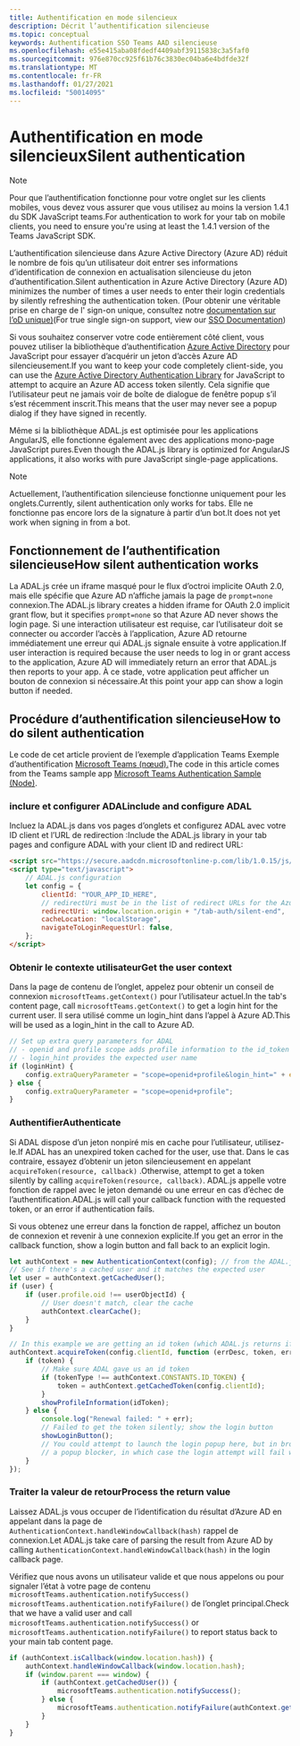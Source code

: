 ```yaml
---
title: Authentification en mode silencieux
description: Décrit l’authentification silencieuse
ms.topic: conceptual
keywords: Authentification SSO Teams AAD silencieuse
ms.openlocfilehash: e55e415aba08fdedf4409abf39115838c3a5faf0
ms.sourcegitcommit: 976e870cc925f61b76c3830ec04ba6e4bdfde32f
ms.translationtype: MT
ms.contentlocale: fr-FR
ms.lasthandoff: 01/27/2021
ms.locfileid: "50014095"
---
```

# <a name="silent-authentication"></a><span data-ttu-id="d2cb1-104">Authentification en mode silencieux</span><span class="sxs-lookup"><span data-stu-id="d2cb1-104">Silent authentication</span></span>

> [!NOTE]
> <span data-ttu-id="d2cb1-105">Pour que l’authentification fonctionne pour votre onglet sur les clients mobiles, vous devez vous assurer que vous utilisez au moins la version 1.4.1 du SDK JavaScript teams.</span><span class="sxs-lookup"><span data-stu-id="d2cb1-105">For authentication to work for your tab on mobile clients, you need to ensure you're using at least the 1.4.1 version of the Teams JavaScript SDK.</span></span>

<span data-ttu-id="d2cb1-106">L’authentification silencieuse dans Azure Active Directory (Azure AD) réduit le nombre de fois qu’un utilisateur doit entrer ses informations d’identification de connexion en actualisation silencieuse du jeton d’authentification.</span><span class="sxs-lookup"><span data-stu-id="d2cb1-106">Silent authentication in Azure Active Directory (Azure AD) minimizes the number of times a user needs to enter their login credentials by silently refreshing the authentication token.</span></span> <span data-ttu-id="d2cb1-107">(Pour obtenir une véritable prise en charge de l' sign-on unique, consultez notre [documentation sur l’oD unique)](~/tabs/how-to/authentication/auth-aad-sso.md)</span><span class="sxs-lookup"><span data-stu-id="d2cb1-107">(For true single sign-on support, view our [SSO Documentation](~/tabs/how-to/authentication/auth-aad-sso.md))</span></span>

<span data-ttu-id="d2cb1-108">Si vous souhaitez conserver votre code entièrement côté client, vous pouvez utiliser la bibliothèque d’authentification [Azure Active Directory](/azure/active-directory/develop/active-directory-authentication-libraries) pour JavaScript pour essayer d’acquérir un jeton d’accès Azure AD silencieusement.</span><span class="sxs-lookup"><span data-stu-id="d2cb1-108">If you want to keep your code completely client-side, you can use the [Azure Active Directory Authentication Library](/azure/active-directory/develop/active-directory-authentication-libraries) for JavaScript to attempt to acquire an Azure AD access token silently.</span></span> <span data-ttu-id="d2cb1-109">Cela signifie que l’utilisateur peut ne jamais voir de boîte de dialogue de fenêtre popup s’il s’est récemment inscrit.</span><span class="sxs-lookup"><span data-stu-id="d2cb1-109">This means that the user may never see a popup dialog if they have signed in recently.</span></span>

<span data-ttu-id="d2cb1-110">Même si la bibliothèque ADAL.js est optimisée pour les applications AngularJS, elle fonctionne également avec des applications mono-page JavaScript pures.</span><span class="sxs-lookup"><span data-stu-id="d2cb1-110">Even though the ADAL.js library is optimized for AngularJS applications, it also works with pure JavaScript single-page applications.</span></span>

> [!NOTE]
> <span data-ttu-id="d2cb1-111">Actuellement, l’authentification silencieuse fonctionne uniquement pour les onglets.</span><span class="sxs-lookup"><span data-stu-id="d2cb1-111">Currently, silent authentication only works for tabs.</span></span> <span data-ttu-id="d2cb1-112">Elle ne fonctionne pas encore lors de la signature à partir d’un bot.</span><span class="sxs-lookup"><span data-stu-id="d2cb1-112">It does not yet work when signing in from a bot.</span></span>

## <a name="how-silent-authentication-works"></a><span data-ttu-id="d2cb1-113">Fonctionnement de l’authentification silencieuse</span><span class="sxs-lookup"><span data-stu-id="d2cb1-113">How silent authentication works</span></span>

<span data-ttu-id="d2cb1-114">La ADAL.js crée un iframe masqué pour le flux d’octroi implicite OAuth 2.0, mais elle spécifie que Azure AD n’affiche jamais la page de `prompt=none` connexion.</span><span class="sxs-lookup"><span data-stu-id="d2cb1-114">The ADAL.js library creates a hidden iframe for OAuth 2.0 implicit grant flow, but it specifies `prompt=none` so that Azure AD never shows the login page.</span></span> <span data-ttu-id="d2cb1-115">Si une interaction utilisateur est requise, car l’utilisateur doit se connecter ou accorder l’accès à l’application, Azure AD retourne immédiatement une erreur qui ADAL.js signale ensuite à votre application.</span><span class="sxs-lookup"><span data-stu-id="d2cb1-115">If user interaction is required because the user needs to log in or grant access to the application, Azure AD will immediately return an error that ADAL.js then reports to your app.</span></span> <span data-ttu-id="d2cb1-116">À ce stade, votre application peut afficher un bouton de connexion si nécessaire.</span><span class="sxs-lookup"><span data-stu-id="d2cb1-116">At this point your app can show a login button if needed.</span></span>

## <a name="how-to-do-silent-authentication"></a><span data-ttu-id="d2cb1-117">Procédure d’authentification silencieuse</span><span class="sxs-lookup"><span data-stu-id="d2cb1-117">How to do silent authentication</span></span>

<span data-ttu-id="d2cb1-118">Le code de cet article provient de l’exemple d’application Teams Exemple d’authentification [Microsoft Teams (nœud).](https://github.com/OfficeDev/microsoft-teams-sample-complete-node)</span><span class="sxs-lookup"><span data-stu-id="d2cb1-118">The code in this article comes from the Teams sample app [Microsoft Teams Authentication Sample (Node)](https://github.com/OfficeDev/microsoft-teams-sample-complete-node).</span></span>

### <a name="include-and-configure-adal"></a><span data-ttu-id="d2cb1-119">inclure et configurer ADAL</span><span class="sxs-lookup"><span data-stu-id="d2cb1-119">include and configure ADAL</span></span>

<span data-ttu-id="d2cb1-120">Incluez la ADAL.js dans vos pages d’onglets et configurez ADAL avec votre ID client et l’URL de redirection :</span><span class="sxs-lookup"><span data-stu-id="d2cb1-120">Include the ADAL.js library in your tab pages and configure ADAL with your client ID and redirect URL:</span></span>

```html
<script src="https://secure.aadcdn.microsoftonline-p.com/lib/1.0.15/js/adal.min.js" integrity="sha384-lIk8T3uMxKqXQVVfFbiw0K/Nq+kt1P3NtGt/pNexiDby2rKU6xnDY8p16gIwKqgI" crossorigin="anonymous"></script>
<script type="text/javascript">
    // ADAL.js configuration
    let config = {
        clientId: "YOUR_APP_ID_HERE",
        // redirectUri must be in the list of redirect URLs for the Azure AD app
        redirectUri: window.location.origin + "/tab-auth/silent-end",
        cacheLocation: "localStorage",
        navigateToLoginRequestUrl: false,
    };
</script>
```

### <a name="get-the-user-context"></a><span data-ttu-id="d2cb1-121">Obtenir le contexte utilisateur</span><span class="sxs-lookup"><span data-stu-id="d2cb1-121">Get the user context</span></span>

<span data-ttu-id="d2cb1-122">Dans la page de contenu de l’onglet, appelez pour obtenir un conseil de connexion `microsoftTeams.getContext()` pour l’utilisateur actuel.</span><span class="sxs-lookup"><span data-stu-id="d2cb1-122">In the tab's content page, call `microsoftTeams.getContext()` to get a login hint for the current user.</span></span> <span data-ttu-id="d2cb1-123">Il sera utilisé comme un login_hint dans l’appel à Azure AD.</span><span class="sxs-lookup"><span data-stu-id="d2cb1-123">This will be used as a login_hint in the call to Azure AD.</span></span>

```javascript
// Set up extra query parameters for ADAL
// - openid and profile scope adds profile information to the id_token
// - login_hint provides the expected user name
if (loginHint) {
    config.extraQueryParameter = "scope=openid+profile&login_hint=" + encodeURIComponent(loginHint);
} else {
    config.extraQueryParameter = "scope=openid+profile";
}
```

### <a name="authenticate"></a><span data-ttu-id="d2cb1-124">Authentifier</span><span class="sxs-lookup"><span data-stu-id="d2cb1-124">Authenticate</span></span>

<span data-ttu-id="d2cb1-125">Si ADAL dispose d’un jeton nonpiré mis en cache pour l’utilisateur, utilisez-le.</span><span class="sxs-lookup"><span data-stu-id="d2cb1-125">If ADAL has an unexpired token cached for the user, use that.</span></span> <span data-ttu-id="d2cb1-126">Dans le cas contraire, essayez d’obtenir un jeton silencieusement en appelant `acquireToken(resource, callback)` .</span><span class="sxs-lookup"><span data-stu-id="d2cb1-126">Otherwise, attempt to get a token silently by calling `acquireToken(resource, callback)`.</span></span> <span data-ttu-id="d2cb1-127">ADAL.js appelle votre fonction de rappel avec le jeton demandé ou une erreur en cas d’échec de l’authentification.</span><span class="sxs-lookup"><span data-stu-id="d2cb1-127">ADAL.js will call your callback function with the requested token, or an error if authentication fails.</span></span>

<span data-ttu-id="d2cb1-128">Si vous obtenez une erreur dans la fonction de rappel, affichez un bouton de connexion et revenir à une connexion explicite.</span><span class="sxs-lookup"><span data-stu-id="d2cb1-128">If you get an error in the callback function, show a login button and fall back to an explicit login.</span></span>

```javascript
let authContext = new AuthenticationContext(config); // from the ADAL.js library
// See if there's a cached user and it matches the expected user
let user = authContext.getCachedUser();
if (user) {
    if (user.profile.oid !== userObjectId) {
        // User doesn't match, clear the cache
        authContext.clearCache();
    }
}

// In this example we are getting an id token (which ADAL.js returns if we ask for resource = clientId)
authContext.acquireToken(config.clientId, function (errDesc, token, err, tokenType) {
    if (token) {
        // Make sure ADAL gave us an id token
        if (tokenType !== authContext.CONSTANTS.ID_TOKEN) {
            token = authContext.getCachedToken(config.clientId);
        }
        showProfileInformation(idToken);
    } else {
        console.log("Renewal failed: " + err);
        // Failed to get the token silently; show the login button
        showLoginButton();
        // You could attempt to launch the login popup here, but in browsers this could be blocked by
        // a popup blocker, in which case the login attempt will fail with the reason FailedToOpenWindow.
    }
});
```

### <a name="process-the-return-value"></a><span data-ttu-id="d2cb1-129">Traiter la valeur de retour</span><span class="sxs-lookup"><span data-stu-id="d2cb1-129">Process the return value</span></span>

<span data-ttu-id="d2cb1-130">Laissez ADAL.js vous occuper de l’identification du résultat d’Azure AD en appelant dans la page de `AuthenticationContext.handleWindowCallback(hash)` rappel de connexion.</span><span class="sxs-lookup"><span data-stu-id="d2cb1-130">Let ADAL.js take care of parsing the result from Azure AD by calling `AuthenticationContext.handleWindowCallback(hash)` in the login callback page.</span></span>

<span data-ttu-id="d2cb1-131">Vérifiez que nous avons un utilisateur valide et que nous appelons ou pour signaler l’état à votre page de contenu `microsoftTeams.authentication.notifySuccess()` `microsoftTeams.authentication.notifyFailure()` de l’onglet principal.</span><span class="sxs-lookup"><span data-stu-id="d2cb1-131">Check that we have a valid user and call `microsoftTeams.authentication.notifySuccess()` or `microsoftTeams.authentication.notifyFailure()` to report status back to your main tab content page.</span></span>

```javascript
if (authContext.isCallback(window.location.hash)) {
    authContext.handleWindowCallback(window.location.hash);
    if (window.parent === window) {
        if (authContext.getCachedUser()) {
            microsoftTeams.authentication.notifySuccess();
        } else {
            microsoftTeams.authentication.notifyFailure(authContext.getLoginError());
        }
    }
}
```

